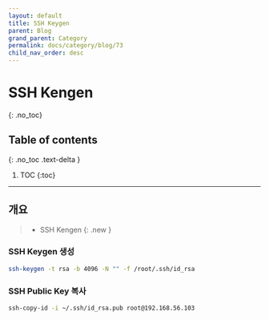 ```yaml
---
layout: default
title: SSH Keygen
parent: Blog
grand_parent: Category
permalink: docs/category/blog/73
child_nav_order: desc
---
```

# SSH Kengen
{: .no_toc}

## Table of contents
{: .no_toc .text-delta }

1. TOC
{:toc}

---
## 개요

> - SSH Kengen
{: .new }

### SSH Keygen 생성

```bash
ssh-keygen -t rsa -b 4096 -N "" -f /root/.ssh/id_rsa
```


### SSH Public Key 복사

```bash
ssh-copy-id -i ~/.ssh/id_rsa.pub root@192.168.56.103
```
